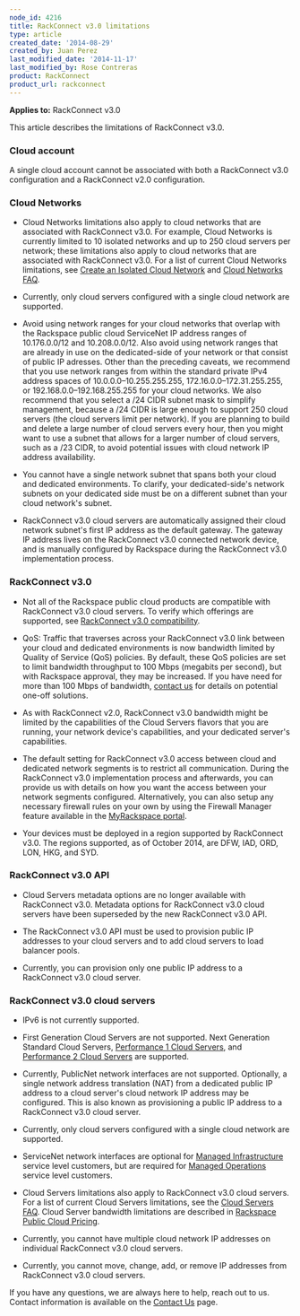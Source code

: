```yaml
---
node_id: 4216
title: RackConnect v3.0 limitations
type: article
created_date: '2014-08-29'
created_by: Juan Perez
last_modified_date: '2014-11-17'
last_modified_by: Rose Contreras
product: RackConnect
product_url: rackconnect
---
```


**Applies to:** RackConnect v3.0

This article describes the limitations of RackConnect v3.0.

### Cloud account

A single cloud account cannot be associated with both a RackConnect v3.0 configuration and a RackConnect v2.0 configuration.

### Cloud Networks

- Cloud Networks limitations also apply to cloud networks that are associated with RackConnect v3.0. For example, Cloud Networks is currently limited to 10 isolated networks and up to 250 cloud servers per network; these limitations also apply to cloud networks that are associated with RackConnect v3.0. For a list of current Cloud Networks limitations, see <a href="/how-to/create-an-isolated-cloud-network-and-attach-it-to-a-server">Create an Isolated Cloud Network</a> and <a href="/how-to/cloud-networks-faq">Cloud Networks FAQ</a>.

- Currently, only cloud servers configured with a single cloud network are supported.

- Avoid using network ranges for your cloud networks that overlap with the Rackspace public cloud ServiceNet IP address ranges of 10.176.0.0/12 and 10.208.0.0/12. Also avoid using network ranges that are already in use on the dedicated-side of your network or that consist of public IP adresses. Other than the preceding caveats, we recommend that you use network ranges from within the standard private IPv4 address spaces of 10.0.0.0&ndash;10.255.255.255, 172.16.0.0&ndash;172.31.255.255, or 192.168.0.0&ndash;192.168.255.255 for your cloud networks. We also recommend that you select a /24 CIDR subnet mask to simplify management, because a /24 CIDR is large enough to support 250 cloud servers (the cloud servers limit per network). If you are planning to build and delete a large number of cloud servers every hour, then you might want to use a subnet that allows for a larger number of cloud servers, such as a /23 CIDR, to avoid potential issues with cloud network IP address availability.

- You cannot have a single network subnet that spans both your cloud and dedicated environments. To clarify, your dedicated-side's network subnets on your dedicated side must be on a different subnet than your cloud network's subnet.

- RackConnect v3.0 cloud servers are automatically assigned their cloud network subnet's first IP address as the default gateway. The gateway IP address lives on the RackConnect v3.0 connected network device, and is manually configured by Rackspace during the RackConnect v3.0 implementation process.</li>

### RackConnect v3.0

- Not all of the Rackspace public cloud products are compatible with RackConnect v3.0 cloud servers. To verify which offerings are supported, see <a href="/how-to/rackconnect-v30-compatibility">RackConnect v3.0 compatibility</a>.

- QoS: Traffic that traverses across your RackConnect v3.0 link between your cloud and dedicated environments is now bandwidth limited by Quality of Service (QoS) policies. By default, these QoS policies are set to limit bandwidth throughput to 100 Mbps (megabits per second), but with Rackspace approval, they may be increased. If you have need for more than 100 Mbps of bandwidth, <a href="/how-to/support">contact us</a> for details on potential one-off solutions.

- As with RackConnect v2.0, RackConnect v3.0 bandwidth might be limited by the capabilities of the Cloud Servers flavors that you are running, your network device's capabilities, and your dedicated server's capabilities.

- The default setting for RackConnect v3.0 access between cloud and dedicated network segments is to restrict all communication. During the RackConnect v3.0 implementation process and afterwards, you can provide us with details on how you want the access between your network segments configured. Alternatively, you can also setup any necessary firewall rules on your own by using the Firewall Manager feature available in the <a href="https://my.rackspace.com/">MyRackspace portal</a>.

- Your devices must be deployed in a region supported by RackConnect v3.0. The regions supported, as of October 2014, are DFW, IAD, ORD, LON, HKG, and SYD.

### RackConnect v3.0 API

- Cloud Servers metadata options are no longer available with RackConnect v3.0. Metadata options for RackConnect v3.0 cloud servers have been superseded by the new RackConnect v3.0 API.

- The RackConnect v3.0 API must be used to provision public IP addresses to your cloud servers and to add cloud servers to load balancer pools.

- Currently, you can provision only one public IP address to a RackConnect v3.0 cloud server.

### RackConnect v3.0 cloud servers

- IPv6 is not currently supported.

- First Generation Cloud Servers are not supported. Next Generation Standard Cloud Servers, <a href="/how-to/new-features-in-general-purpose-and-work-optimized-cloud-servers">Performance 1 Cloud Servers</a>, and <a href="/how-to/new-features-in-general-purpose-and-work-optimized-cloud-servers">Performance 2 Cloud Servers</a> are supported.

- Currently, PublicNet network interfaces are not supported. Optionally, a single network address translation (NAT) from a dedicated public IP address to a cloud server's cloud network IP address may be configured. This is also known as provisioning a public IP address to a RackConnect v3.0 cloud server.

- Currently, only cloud servers configured with a single cloud network are supported.

- ServiceNet network interfaces are optional for <a href="http://www.rackspace.com/managed-cloud/">Managed Infrastructure</a> service level customers, but are required for <a href="http://www.rackspace.com/managed-cloud/">Managed Operations</a> service level customers.

- Cloud Servers limitations also apply to RackConnect v3.0 cloud servers. For a list of current Cloud Servers limitations, see the <a href="/how-to/cloud-servers-faq">Cloud Servers FAQ</a>. Cloud Server bandwidth limitations are described in <a href="http://www.rackspace.com/cloud/public-pricing/#cloud-servers">Rackspace Public Cloud Pricing</a>.

- Currently, you cannot have multiple cloud network IP addresses on individual RackConnect v3.0 cloud servers.

- Currently, you cannot move, change, add, or remove IP addresses from RackConnect v3.0 cloud servers.

If you have any questions, we are always here to help, reach out to
us.  Contact information is available on the [Contact
Us](/how-to/support) page.
